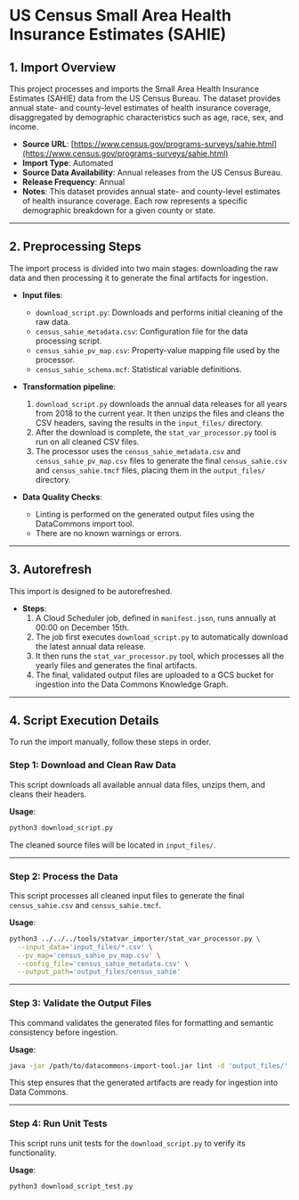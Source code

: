 # US Census Small Area Health Insurance Estimates (SAHIE)

## 1. Import Overview

This project processes and imports the Small Area Health Insurance Estimates (SAHIE) data from the US Census Bureau. The dataset provides annual state- and county-level estimates of health insurance coverage, disaggregated by demographic characteristics such as age, race, sex, and income.

* **Source URL**: [https://www.census.gov/programs-surveys/sahie.html](https://www.census.gov/programs-surveys/sahie.html)
* **Import Type**: Automated
* **Source Data Availability**: Annual releases from the US Census Bureau.
* **Release Frequency**: Annual
* **Notes**: This dataset provides annual state- and county-level estimates of health insurance coverage. Each row represents a specific demographic breakdown for a given county or state.

---

## 2. Preprocessing Steps

The import process is divided into two main stages: downloading the raw data and then processing it to generate the final artifacts for ingestion.

* **Input files**:
  * `download_script.py`: Downloads and performs initial cleaning of the raw data.
  * `census_sahie_metadata.csv`: Configuration file for the data processing script.
  * `census_sahie_pv_map.csv`: Property-value mapping file used by the processor.
  * `census_sahie_schema.mcf`: Statistical variable definitions.

* **Transformation pipeline**:
  1. `download_script.py` downloads the annual data releases for all years from 2018 to the current year. It then unzips the files and cleans the CSV headers, saving the results in the `input_files/` directory.
  2. After the download is complete, the `stat_var_processor.py` tool is run on all cleaned CSV files.
  3. The processor uses the `census_sahie_metadata.csv` and `census_sahie_pv_map.csv` files to generate the final `census_sahie.csv` and `census_sahie.tmcf` files, placing them in the `output_files/` directory.

* **Data Quality Checks**:
  * Linting is performed on the generated output files using the DataCommons import tool.
  * There are no known warnings or errors.

---

## 3. Autorefresh

This import is designed to be autorefreshed.

* **Steps**:
  1. A Cloud Scheduler job, defined in `manifest.json`, runs annually at 00:00 on December 15th.
  2. The job first executes `download_script.py` to automatically download the latest annual data release.
  3. It then runs the `stat_var_processor.py` tool, which processes all the yearly files and generates the final artifacts.
  4. The final, validated output files are uploaded to a GCS bucket for ingestion into the Data Commons Knowledge Graph.

---

## 4. Script Execution Details

To run the import manually, follow these steps in order.

### Step 1: Download and Clean Raw Data

This script downloads all available annual data files, unzips them, and cleans their headers.

**Usage**:
```bash
python3 download_script.py
```
The cleaned source files will be located in `input_files/`.

---


### Step 2: Process the Data

This script processes all cleaned input files to generate the final `census_sahie.csv` and `census_sahie.tmcf`.

**Usage**:
```bash
python3 ../../../tools/statvar_importer/stat_var_processor.py \
  --input_data='input_files/*.csv' \
  --pv_map='census_sahie_pv_map.csv' \
  --config_file='census_sahie_metadata.csv' \
  --output_path='output_files/census_sahie'
```

---


### Step 3: Validate the Output Files

This command validates the generated files for formatting and semantic consistency before ingestion.

**Usage**:
```bash
java -jar /path/to/datacommons-import-tool.jar lint -d 'output_files/'
```
This step ensures that the generated artifacts are ready for ingestion into Data Commons.

---


### Step 4: Run Unit Tests

This script runs unit tests for the `download_script.py` to verify its functionality.

**Usage**:
```bash
python3 download_script_test.py
```
